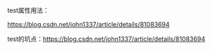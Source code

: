 test属性用法：

https://blog.csdn.net/john1337/article/details/81083694

test的坑点：https://blog.csdn.net/john1337/article/details/81083694